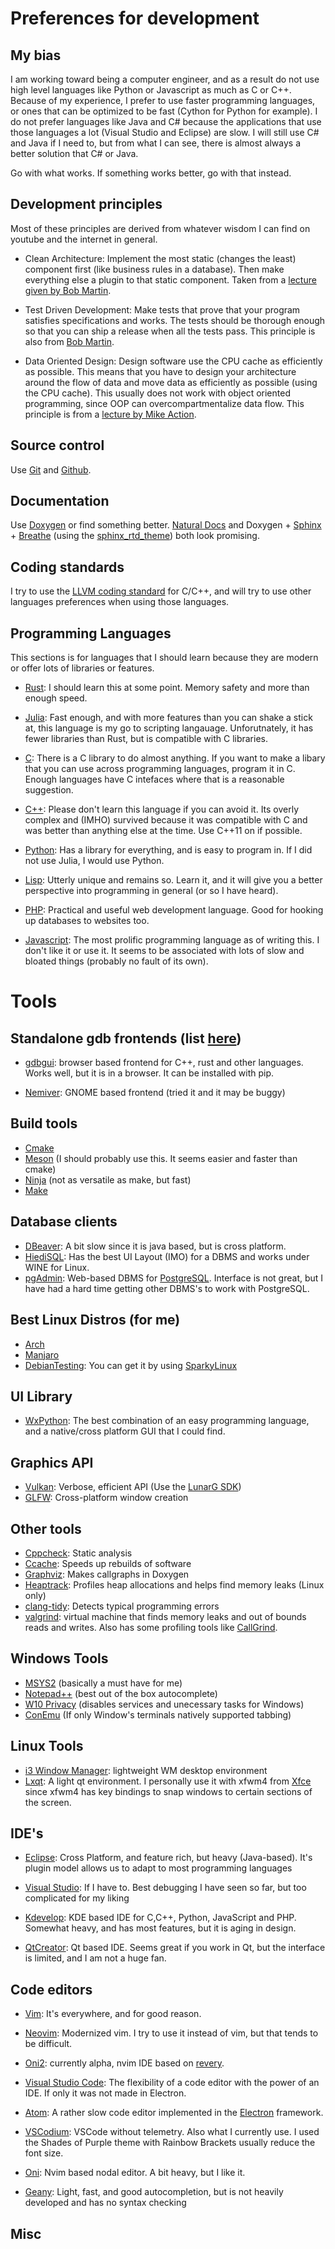 # Preferences for development

## My bias
I am working toward being a computer engineer, and as a result do not use high level languages like Python or Javascript as much as C or C++. Because of my experience, I prefer to use faster programming languages, or ones that can be optimized to be fast (Cython for Python for example). I do not prefer languages like Java and C# because the applications that use those languages a lot (Visual Studio and Eclipse) are slow. I will still use C# and Java if I need to, but from what I can see, there is almost always a better solution that C# or Java.

Go with what works. If something works better, go with that instead.

## Development principles
Most of these principles are derived from whatever wisdom I can find on youtube and the internet in general.

+ Clean Architecture: Implement the most static (changes the least) component first (like business rules in a database). Then make everything else a plugin to that static component. Taken from a [lecture given by Bob Martin](https://www.youtube.com/watch?v=o_TH-Y78tt4).

+ Test Driven Development: Make tests that prove that your program satisfies specifications and works. The tests should be thorough enough so that you can ship a release when all the tests pass. This principle is also from [Bob Martin](https://www.youtube.com/watch?v=17vTLSkXTOo).

+ Data Oriented Design: Design software use the CPU cache as efficiently as possible. This means that you have to design your architecture around the flow of data and move data as efficiently as possible (using the CPU cache). This usually does not work with object oriented programming, since OOP can overcompartmentalize data flow. This principle is from a [lecture by Mike Action](https://www.youtube.com/watch?v=rX0ItVEVjHc).

## Source control
Use [Git](https://git-scm.com/) and [Github](https://github.com/).

## Documentation
Use [Doxygen](http://doxygen.nl/) or find something better. [Natural Docs](https://www.naturaldocs.org/) and Doxygen + [Sphinx](http://www.sphinx-doc.org/en/master/) + [Breathe](https://breathe.readthedocs.io/en/latest/) (using the [sphinx_rtd_theme](https://github.com/rtfd/sphinx_rtd_theme)) both look promising.

## Coding standards
I try to use the [LLVM coding standard](http://llvm.org/docs/CodingStandards.html) for C/C++, and will try to use other languages preferences when using those languages.

## Programming Languages 
This sections is for languages that I should learn because they are modern or offer lots of libraries or features.

+ [Rust](https://www.rust-lang.org/): I should learn this at some point. Memory safety and more than enough speed. 

+ [Julia](https://julialang.org/): Fast enough, and with more features than you can shake a stick at, this language is my go to scripting langauage. Unforutnately, it has fewer libraries than Rust, but is compatible with C libraries.

+ [C](https://en.wikipedia.org/wiki/C_%28programming_language%29): There is a C library to do almost anything. If you want to make a libary that you can use across programming languages, program it in C. Enough languages have C intefaces where that is a reasonable suggestion.

+ [C++](https://en.wikipedia.org/wiki/C%2B%2B): Please don't learn this language if you can avoid it. Its overly complex and (IMHO) survived because it was compatible with C and was better than anything else at the time. Use C++11 on if possible.

+ [Python](https://www.python.org/): Has a library for everything, and is easy to program in. If I did not use Julia, I would use Python.

+ [Lisp](https://en.wikipedia.org/wiki/Lisp_(programming_language)): Utterly unique and remains so. Learn it, and it will give you a better perspective into programming in general (or so I have heard).

+ [PHP](https://secure.php.net/): Practical and useful web development language. Good for hooking up databases to websites too.

+ [Javascript](https://www.javascript.com/): The most prolific programming language as of writing this. I don't like it or use it. It seems to be associated with lots of slow and bloated things (probably no fault of its own).

# Tools

## Standalone gdb frontends (list [here](https://sourceware.org/gdb/wiki/GDB%20Front%20Ends))
+ [gdbgui](https://github.com/cs01/gdbgui/): browser based frontend for C++, rust and other languages.
  Works well, but it is in a browser. It can be installed with pip.
  
+ [Nemiver](http://home.gna.org/nemiver): GNOME based frontend (tried it and it may be buggy)

## Build tools
+ [Cmake](https://cmake.org/)
+ [Meson](https://mesonbuild.com/) (I should probably use this. It seems easier and faster than cmake)
+ [Ninja](https://ninja-build.org/) (not as versatile as make, but fast)
+ [Make](https://en.wikipedia.org/wiki/Make_(software))

## Database clients
+ [DBeaver](https://dbeaver.io/): A bit slow since it is java based, but is cross platform.
+ [HiediSQL](https://www.heidisql.com/): Has the best UI Layout (IMO) for a DBMS and works under WINE for Linux.
+ [pgAdmin](https://www.pgadmin.org/): Web-based DBMS for [PostgreSQL](https://www.postgresql.org/). Interface is not great, but I have had a hard time getting other DBMS's to work with PostgreSQL.

## Best Linux Distros (for me)
+ [Arch](https://www.archlinux.org/)
+ [Manjaro](https://manjaro.org/)
+ [DebianTesting](https://wiki.debian.org/DebianTesting): You can get it by using [SparkyLinux](https://sparkylinux.org/download/rolling/)

## UI Library
+ [WxPython](https://wxpython.org/): The best combination of an easy programming language, and a native/cross platform GUI that I could find.

## Graphics API
+ [Vulkan](https://www.khronos.org/vulkan/): Verbose, efficient API (Use the [LunarG SDK](https://www.lunarg.com/vulkan-sdk/))
+ [GLFW](https://www.glfw.org/): Cross-platform window creation

## Other tools
+ [Cppcheck](http://cppcheck.sourceforge.net/): Static analysis
+ [Ccache](https://ccache.samba.org/): Speeds up rebuilds of software
+ [Graphviz](https://graphviz.org/): Makes callgraphs in Doxygen
+ [Heaptrack](https://github.com/KDE/heaptrack): Profiles heap allocations and helps find memory leaks (Linux only)
+ [clang-tidy](https://clang.llvm.org/extra/clang-tidy/): Detects typical programming errors 
+ [valgrind](http://valgrind.org/docs/manual/quick-start.html): virtual machine that finds memory leaks and out of bounds reads and writes. Also has some profiling tools like [CallGrind](http://valgrind.org/docs/manual/cl-manual.html).

## Windows Tools
+ [MSYS2](https://www.msys2.org/) (basically a must have for me)
+ [Notepad++](https://notepad-plus-plus.org/) (best out of the box autocomplete)
+ [W10 Privacy](https://www.winprivacy.de/english-home/) (disables services and unecessary tasks for Windows)
+ [ConEmu](https://conemu.github.io/) (If only Window's terminals natively supported tabbing)

## Linux Tools
+ [i3 Window Manager](https://i3wm.org/): lightweight WM desktop environment
+ [Lxqt](https://lxqt.org/): A light qt environment. I personally use it with xfwm4 from [Xfce](https://xfce.org/) since xfwm4 has key bindings to snap windows to certain sections of the screen.

## IDE's
+ [Eclipse](https://www.eclipse.org/downloads/): Cross Platform, and feature rich, but heavy (Java-based). It's plugin model allows us to adapt to most programming languages

+ [Visual Studio](https://visualstudio.microsoft.com/): If I have to. Best debugging I have seen so far, but too complicated for my liking

+ [Kdevelop](https://www.kdevelop.org/): KDE based IDE for C,C++, Python, JavaScript and PHP. Somewhat heavy, and has most features, but it is aging in design.

+ [QtCreator](https://www.qt.io/qt-features-libraries-apis-tools-and-ide/): Qt based IDE. Seems great if you work in Qt, but the interface is limited, and I am not a huge fan.

## Code editors
+ [Vim](https://www.vim.org/download.php/): It's everywhere, and for good reason.

+ [Neovim](https://neovim.io/): Modernized vim. I try to use it instead of vim, but that tends to be difficult.

+ [Oni2](https://github.com/onivim/oni2): currently alpha, nvim IDE based on [revery](https://github.com/revery-ui/revery).

+ [Visual Studio Code](https://code.visualstudio.com/): The flexibility of a code editor with the power of an IDE. If only it was not made in Electron.

+ [Atom](https://atom.io/): A rather slow code editor implemented in the [Electron](https://electronjs.org/) framework.

+ [VSCodium](https://github.com/VSCodium/vscodium): VSCode without telemetry. Also what I currently use. I used the Shades of Purple theme with Rainbow Brackets usually reduce the font size.

+ [Oni](https://github.com/onivim/oni): Nvim based nodal editor. A bit heavy, but I like it.

+ [Geany](https://www.geany.org/): Light, fast, and good autocompletion, but is not heavily developed and has no syntax checking

## Misc
